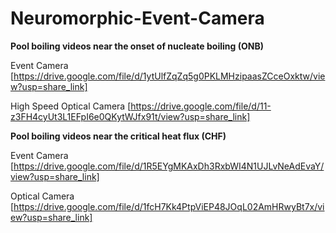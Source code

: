 # Neuromorphic-Event-Camera

**Pool boiling videos near the onset of nucleate boiling (ONB)**

Event Camera 
[https://drive.google.com/file/d/1ytUlfZqZq5g0PKLMHzipaasZCceOxktw/view?usp=share_link]

High Speed Optical Camera 
[https://drive.google.com/file/d/11-z3FH4cyUt3L1EFpI6e0QKytWJfx91t/view?usp=share_link]

**Pool boiling videos near the critical heat flux (CHF)**

Event Camera 
[https://drive.google.com/file/d/1R5EYgMKAxDh3RxbWI4N1UJLvNeAdEvaY/view?usp=share_link]

Optical Camera 
[https://drive.google.com/file/d/1fcH7Kk4PtpViEP48JOqL02AmHRwyBt7x/view?usp=share_link]
